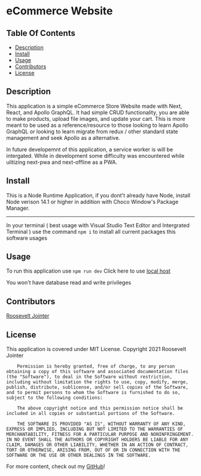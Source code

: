 # eCommerce Website

## Table Of Contents

* [Description](#description)
* [Install](#install)
* [Usage](#usage)
* [Contributors](#contributors)
* [License](#license)

## Description

This application is a simple eCommerce Store Website made with Next, React,
and Apollo GraphQL. It had simple CRUD functionality, you are able to make
products, upload file images, and update your cart. This is more meant to be 
used as a reference/resource to those looking to learn Apollo GraphQL or 
looking to learn migrate from redux / other standard state management and seek
Apollo as a alternative.

In future developemnt of this application, a service worker is will be intergated. While in development some difficulty was encountered while
ulitizing next-pwa and next-offline as a PWA. 

## Install

This is a Node Runtime Application, if you dont't already have Node, install Node verison 14.1 or higher in addition with Choco Window's Package Manager.

________________________________________________________________________

In your terminal ( best usage with Visual Studio Text Editor and Intergrated Terminal ) use the command ``` npm i ``` to install all current packages 
this software usages

## Usage

To run this application use ``` npm run dev ```
Click here to use [local host](http://localhost:3001)

You won't have database read and write privileges

## Contributors

[Roosevelt Jointer](https://github.com/rjointer2)


## License

This application is covered under MIT License.
Copyright 2021 Roosevelt Jointer
       
        Permission is hereby granted, free of charge, to any person obtaining a copy of this software and associated documentation files (the "Software"), to deal in the Software without restriction, including without limitation the rights to use, copy, modify, merge, publish, distribute, sublicense, and/or sell copies of the Software, and to permit persons to whom the Software is furnished to do so, subject to the following conditions:
        
        The above copyright notice and this permission notice shall be included in all copies or substantial portions of the Software.
        
        THE SOFTWARE IS PROVIDED "AS IS", WITHOUT WARRANTY OF ANY KIND, EXPRESS OR IMPLIED, INCLUDING BUT NOT LIMITED TO THE WARRANTIES OF MERCHANTABILITY, FITNESS FOR A PARTICULAR PURPOSE AND NONINFRINGEMENT. IN NO EVENT SHALL THE AUTHORS OR COPYRIGHT HOLDERS BE LIABLE FOR ANY CLAIM, DAMAGES OR OTHER LIABILITY, WHETHER IN AN ACTION OF CONTRACT, TORT OR OTHERWISE, ARISING FROM, OUT OF OR IN CONNECTION WITH THE SOFTWARE OR THE USE OR OTHER DEALINGS IN THE SOFTWARE.

For more content, check out my [GitHub](https://github.com/rjointer2)!